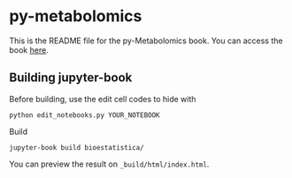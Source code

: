 # py-metabolomics

This is the README file for the py-Metabolomics book. You can access the book [here](https://computational-chemical-biology.github.io/py-metabolomics/intro.html).

## Building jupyter-book

Before building, use the edit cell codes to hide with

```
python edit_notebooks.py YOUR_NOTEBOOK
```

Build

```
jupyter-book build bioestatistica/
```

You can preview the result on `_build/html/index.html`.

